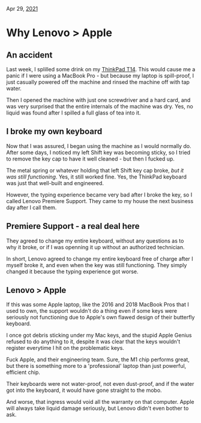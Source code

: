 Apr 29, [2021](/blog/2021/)

# Why Lenovo > Apple

## An accident

Last week, I splilled some drink on my [ThinkPad T14](/blog/2020/t14/). This would cause me a panic if I were using a MacBook Pro - but because my laptop is spill-proof, I just casually powered off the machine and rinsed the machine off with tap water.

Then I opened the machine with just one screwdriver and a hard card, and was very surprised that the entire internals of the machine was dry. Yes, no liquid was found after I spilled a full glass of tea into it.

## I broke my own keyboard

Now that I was assured, I began using the machine as I would normally do. After some days, I noticed my left Shift key was becoming sticky, so I tried to remove the key cap to have it well cleaned - but then I fucked up.

The metal spring or whatever holding that left Shift key cap broke, _but it was still functioning_. Yes, it still worked fine. Yes, the ThinkPad keyboard was just that well-built and engineered.

However, the typing experience became very bad after I broke the key, so I called Lenovo Premiere Support. They came to my house the next business day after I call them.

## Premiere Support - a real deal here

They agreed to change my entire keyboard, without any questions as to why it broke, or if I was openning it up without an authorized technician.

In short, Lenovo agreed to change my entire keyboard free of charge after I myself broke it, and even when the key was still functioning. They simply changed it because the typing experience got worse.

## Lenovo > Apple

If this was some Apple laptop, like the 2016 and 2018 MacBook Pros that I used to own, the support wouldn't do a thing even if some keys were seriously not functioning due to Apple's own flawed design of their butterfly keyboard.

I once got debris sticking under my Mac keys, and the stupid Apple Genius refused to do anything to it, despite it was clear that the keys wouldn't register everytime I hit on the problematic keys.

Fuck Apple, and their engineering team. Sure, the M1 chip performs great, but there is something more to a 'professional' laptop than just powerful, efficient chip.

Their keyboards were not water-proof, not even dust-proof, and if the water got into the keyboard, it would have gone straight to the mobo.

And worse, that ingress would void all the warranty on that computer. Apple will always take liquid damage seriously, but Lenovo didn't even bother to ask.
